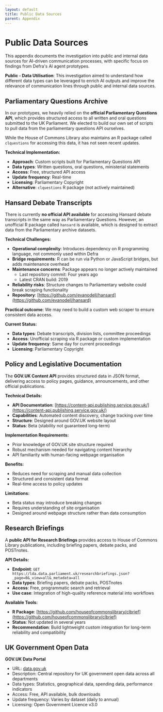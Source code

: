 ```yaml
---
layout: default
title: Public Data Sources
parent: Appendix
---
```


# Public Data Sources

This appendix documents the investigation into public and internal data sources for AI-driven communication processes, with specific focus on findings from Defra's AI agent prototypes.

**Public - Data Utilisation**: This investigation aimed to understand how different data types can be leveraged to enrich AI outputs and improve the relevance of communication lines through public and internal data sources.

## Parliamentary Questions Archive

In our prototypes, we heavily relied on the **official Parliamentary Questions API**, which provides structured access to all written and oral questions submitted to the UK Parliament. We elected to build our own set of scripts to pull data from the parliamentary questions API ourselves.

While the House of Commons Library also maintains an R package called `clquestions` for accessing this data, it has not seen recent updates.

**Technical Implementation:**
- **Approach**: Custom scripts built for Parliamentary Questions API
- **Data types**: Written questions, oral questions, ministerial statements
- **Access**: Free, structured API access
- **Update frequency**: Real-time
- **Licensing**: Parliamentary Copyright
- **Alternative**: `clquestions` R package (not actively maintained)

## Hansard Debate Transcripts

There is currently **no official API available** for accessing Hansard debate transcripts in the same way as Parliamentary Questions. However, an unofficial R package called `hansard` is available, which is designed to extract data from the Parliamentary archive datasets.

**Technical Challenges:**
- **Operational complexity**: Introduces dependency on R programming language, not commonly used within Defra
- **Bridge requirements**: R can be run via Python or JavaScript bridges, but adds maintenance overhead
- **Maintenance concerns**: Package appears no longer actively maintained
  - Last repository commit: Four years ago
  - Latest CRAN build: 2019
- **Reliability risks**: Structure changes to Parliamentary website could break scraping functionality
- **Repository**: [https://github.com/evanodell/hansard](https://github.com/evanodell/hansard)

**Practical outcome**: We may need to build a custom web scraper to ensure consistent data access.

**Current Status:**
- **Data types**: Debate transcripts, division lists, committee proceedings
- **Access**: Unofficial scraping via R package or custom implementation
- **Update frequency**: Same day for current proceedings
- **Licensing**: Parliamentary Copyright

## Policy and Legislative Documentation

The **GOV.UK Content API** provides structured data in JSON format, delivering access to policy pages, guidance, announcements, and other official publications.

**Technical Details:**
- **API Documentation**: [https://content-api.publishing.service.gov.uk/](https://content-api.publishing.service.gov.uk/)
- **Capabilities**: Automated content discovery, change tracking over time
- **Structure**: Designed around GOV.UK website layout
- **Status**: Beta (stability not guaranteed long-term)

**Implementation Requirements:**
- Prior knowledge of GOV.UK site structure required
- Robust mechanism needed for navigating content hierarchy
- API familiarity with human-facing webpage organisation

**Benefits:**
- Reduces need for scraping and manual data collection
- Structured and consistent data format
- Real-time access to policy updates

**Limitations:**
- Beta status may introduce breaking changes
- Requires understanding of site organisation
- Designed around webpage structure rather than data consumption

## Research Briefings

A **public API for Research Briefings** provides access to House of Commons Library publications, including briefing papers, debate packs, and POSTnotes.

**API Details:**
- **Endpoint**: `GET https://lda.data.parliament.uk/researchbriefings.json?_page=0&_view=all&_metadata=all`
- **Data types**: Briefing papers, debate packs, POSTnotes
- **Access**: Free, programmatic search and retrieval
- **Use case**: Integration of high-quality reference material into workflows

**Available Tools:**
- **R Package**: [https://github.com/houseofcommonslibrary/clbrief](https://github.com/houseofcommonslibrary/clbrief)
- **Status**: Not updated in several years
- **Recommendation**: Build lightweight custom integration for long-term reliability and compatibility

## UK Government Open Data

**GOV.UK Data Portal**
- URL: [data.gov.uk](https://data.gov.uk)
- Description: Central repository for UK government open data across all departments
- Data types: Statistics, geographical data, spending data, performance indicators
- Access: Free, API available, bulk downloads
- Update frequency: Varies by dataset (daily to annual)
- Licensing: Open Government Licence v3.0